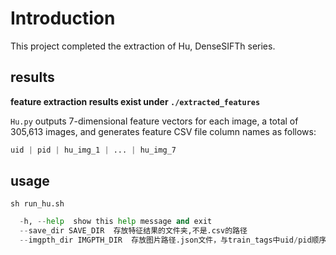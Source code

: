 # Introduction

This project completed the extraction of Hu, DenseSIFTh series.

## results

**feature extraction results exist under ``./extracted_features``**

``Hu.py`` outputs 7-dimensional feature vectors for each image, a total of 305,613 images, and generates feature CSV file column names as follows:

```python
uid | pid | hu_img_1 | ... | hu_img_7
```

## usage

```sh run_hu.sh```

```python
  -h, --help  show this help message and exit
  --save_dir SAVE_DIR  存放特征结果的文件夹,不是.csv的路径
  --imgpth_dir IMGPTH_DIR  存放图片路径.json文件，与train_tags中uid/pid顺序是一致的
```
